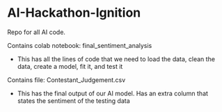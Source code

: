 # AI-Hackathon-Ignition
Repo for all AI code.

Contains colab notebook: final_sentiment_analysis
- This has all the lines of code that we need to load the data, clean the data, create a model, fit it, and test it

Contains file: Contestant_Judgement.csv
- This has the final output of our AI model. Has an extra column that states the sentiment of the testing data

